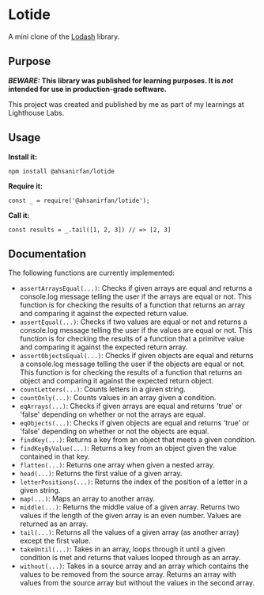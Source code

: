 # Lotide

A mini clone of the [Lodash](https://lodash.com) library.

## Purpose

**_BEWARE:_ This library was published for learning purposes. It is _not_ intended for use in production-grade software.**

This project was created and published by me as part of my learnings at Lighthouse Labs. 

## Usage

**Install it:**

`npm install @ahsanirfan/lotide`

**Require it:**

`const _ = require('@ahsanirfan/lotide');`

**Call it:**

`const results = _.tail([1, 2, 3]) // => [2, 3]`

## Documentation

The following functions are currently implemented:

* `assertArraysEqual(...)`: Checks if given arrays are equal and returns a console.log message telling the user if the arrays are equal or not. This function is for checking the results of a function that returns an array and comparing it against the expected return value.
* `assertEqual(...)`: Checks if two values are equal or not and returns a console.log message telling the user if the values are equal or not. This function is for checking the results of a function that a primitve value and comparing it against the expected return array.
* `assertObjectsEqual(...)`: Checks if given objects are equal and returns a console.log message telling the user if the objects are equal or not. This function is for checking the results of a function that returns an object and comparing it against the expected return object.
* `countLetters(...)`: Counts letters in a given string.
* `countOnly(...)`: Counts values in an array given a condition.
* `eqArrays(...)`: Checks if given arrays are equal and returns 'true' or 'false' depending on whether or not the arrays are equal.
* `eqObjects(...)`: Checks if given objects are equal and returns 'true' or 'false' depending on whether or not the objects are equal.
* `findKey(...)`: Returns a key from an object that meets a given condition.
* `findKeyByValue(...)`: Returns a key from an object given the value contained in that key.
* `flatten(...)`: Returns one array when given a nested array.
* `head(...)`: Returns the first value of a given array.
* `letterPositions(...)`: Returns the index of the position of a letter in a given string.
* `map(...)`: Maps an array to another array.
* `middle(...)`: Returns the middle value of a given array. Returns two values if the length of the given array is an even number. Values are returned as an array.
* `tail(...)`: Returns all the values of a given array (as another array) except the first value.
* `takeUntil(...)`: Takes in an array, loops through it until a given condition is met and returns that values looped through as an array.
* `without(...)`: Takes in a source array and an array which contains the values to be removed from the source array. Returns an array with values from the source array but without the values in the second array.